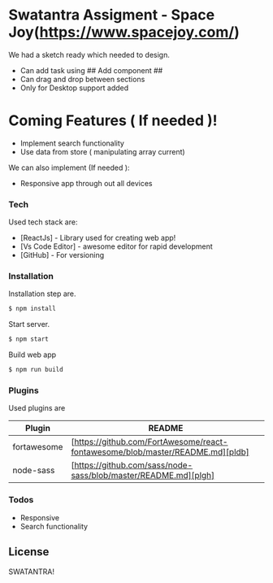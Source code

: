 # Swatantra Assigment - Space Joy(https://www.spacejoy.com/)

We had a sketch ready which needed to design.

- Can add task using ## Add component ##
- Can drag and drop between sections
- Only for Desktop support added

# Coming Features ( If needed )!

- Implement search functionality
- Use data from store ( manipulating array current)

We can also implement (If needed ):

- Responsive app through out all devices

### Tech

Used tech stack are:

- [ReactJs] - Library used for creating web app!
- [Vs Code Editor] - awesome editor for rapid development
- [GitHub] - For versioning

### Installation

Installation step are.

```sh
$ npm install
```

Start server.

```sh
$ npm start
```

Build web app

```sh
$ npm run build
```

### Plugins

Used plugins are

| Plugin      | README                                                                         |
| ----------- | ------------------------------------------------------------------------------ |
| fortawesome | [https://github.com/FortAwesome/react-fontawesome/blob/master/README.md][pldb] |
| node-sass   | [https://github.com/sass/node-sass/blob/master/README.md][plgh]                |

### Todos

- Responsive
- Search functionality

## License

SWATANTRA!

